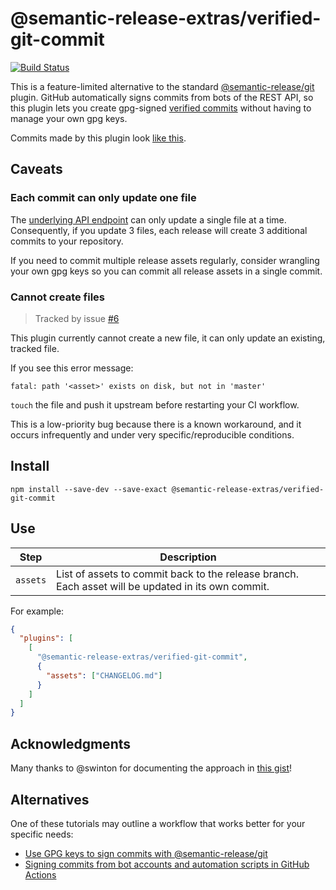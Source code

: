 # @semantic-release-extras/verified-git-commit

[![Build Status]](https://github.com/semantic-release-extras/verified-git-commit/actions/workflows/release.yml)

[build status]: https://github.com/semantic-release-extras/verified-git-commit/actions/workflows/release.yml/badge.svg?event=push

This is a feature-limited alternative to the standard [@semantic-release/git] plugin.
GitHub automatically signs commits from bots of the REST API, so this plugin lets you create gpg-signed [verified commits] without having to manage your own gpg keys.

Commits made by this plugin look [like this].

[@semantic-release/git]: https://github.com/semantic-release/git
[like this]: https://github.com/semantic-release-extras/test-verified-git-commit/commit/1addb6a9f0622681ceb552086e66ba0b43048479
[verified commits]: https://docs.github.com/en/authentication/managing-commit-signature-verification/about-commit-signature-verification

## Caveats

### Each commit can only update one file

The [underlying API endpoint] can only update a single file at a time.
Consequently, if you update 3 files, each release will create 3 additional commits to your repository.

If you need to commit multiple release assets regularly, consider wrangling your own gpg keys so you can commit all release assets in a single commit.

[underlying api endpoint]: https://docs.github.com/en/rest/repos/contents?apiVersion=2022-11-28#create-or-update-file-contents

### Cannot create files

> Tracked by issue [#6](/../../issues/#6)

This plugin currently cannot create a new file, it can only update an existing, tracked file.

If you see this error message:

```
fatal: path '<asset>' exists on disk, but not in 'master'
```

`touch` the file and push it upstream before restarting your CI workflow.

This is a low-priority bug because there is a known workaround, and it occurs infrequently and under very specific/reproducible conditions.

## Install

```shell
npm install --save-dev --save-exact @semantic-release-extras/verified-git-commit
```

## Use

| Step     | Description                                                                                        |
| -------- | -------------------------------------------------------------------------------------------------- |
| `assets` | List of assets to commit back to the release branch. Each asset will be updated in its own commit. |

For example:

```json
{
  "plugins": [
    [
      "@semantic-release-extras/verified-git-commit",
      {
        "assets": ["CHANGELOG.md"]
      }
    ]
  ]
}
```

## Acknowledgments

Many thanks to @swinton for documenting the approach in [this gist]!

[this gist]: https://gist.github.com/swinton/03e84635b45c78353b1f71e41007fc7c

## Alternatives

One of these tutorials may outline a workflow that works better for your specific needs:

- [Use GPG keys to sign commits with @semantic-release/git](https://github.com/semantic-release/git#use-the-gpg-key-to-sign-commit-and-tags-locally)
- [Signing commits from bot accounts and automation scripts in GitHub Actions](https://httgp.com/signing-commits-in-github-actions/)
